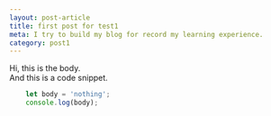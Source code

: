 ```yaml
---
layout: post-article
title: first post for test1
meta: I try to build my blog for record my learning experience.
category: post1
---
```


Hi, this is the body.    
And this is a code snippet.
```javascript
    let body = 'nothing';
    console.log(body);
```